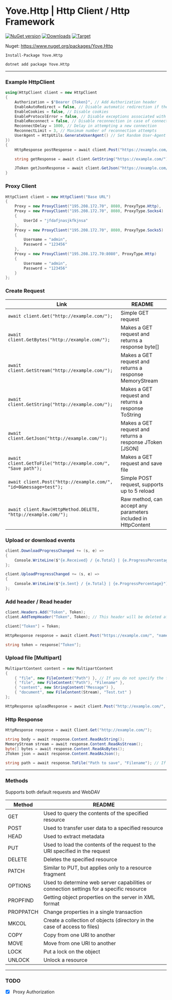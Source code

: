 # Yove.Http | Http Client / Http Framework

[![NuGet version](https://badge.fury.io/nu/Yove.Http.svg)](https://badge.fury.io/nu/Yove.Http)
[![Downloads](https://img.shields.io/nuget/dt/Yove.Http.svg)](https://www.nuget.org/packages/Yove.Http)
[![Target](https://img.shields.io/badge/.NET%20Standard-2.0-green.svg)](https://docs.microsoft.com/ru-ru/dotnet/standard/net-standard)

Nuget: https://www.nuget.org/packages/Yove.Http

```
Install-Package Yove.Http
```

```
dotnet add package Yove.Http
```

---

### Example HttpClient

```csharp
using(HttpClient client = new HttpClient
{
    Authorization = $"Bearer {Token}", // Add Authorization header
    EnableAutoRedirect = false, // Disable automatic redirection if the server responded with a Location header
    EnableCookies = false, // Disable cookies
    EnableProtocolError = false, // Disable exceptions associated with server response
    EnableReconnect = false, // Disable reconnection in case of connection errors or data reading
    ReconnectDelay = 1000, // Delay in attempting a new connection
    ReconnectLimit = 3, // Maximum number of reconnection attempts
    UserAgent = HttpUtils.GenerateUserAgent() // Set Random User-Agent
})
{
    HttpResponse postResponse = await client.Post("https://example.com/", "name=value");

    string getResponse = await client.GetString("https://example.com/");

    JToken getJsonResponse = await client.GetJson("https://example.com/list.json");
}
```

### Proxy Client

```csharp
HttpClient client = new HttpClient("Base URL")
{
    Proxy = new ProxyClient("195.208.172.70", 8080, ProxyType.Http),
    Proxy = new ProxyClient("195.208.172.70", 8080, ProxyType.Socks4)
    {
        UserId = "jfdafjnasjkfkjnsa"
    },
    Proxy = new ProxyClient("195.208.172.70", 8080, ProxyType.Socks5)
    {
        Username = "admin",
        Password = "123456"
    },
    Proxy = new ProxyClient("195.208.172.70:8080", ProxyType.Http)
    {
        Username = "admin",
        Password = "123456"
    }
};
```

### Create Request

| Link                                                             | README                                                        |
| ---------------------------------------------------------------- | ------------------------------------------------------------- |
| `await client.Get("http://example.com/");`                       | Simple GET request                                            |
| `await client.GetBytes("http://example.com/");`                  | Makes a GET request and returns a response byte[]             |
| `await client.GetStream("http://example.com/");`                 | Makes a GET request and returns a response MemoryStream       |
| `await client.GetString("http://example.com/");`                 | Makes a GET request and returns a response ToString           |
| `await client.GetJson("http://example.com/");`                   | Makes a GET request and returns a response JToken [JSON]      |
| `await client.GetToFile("http://example.com/", "Save path");`    | Makes a GET request and save file                             |
| `await client.Post("http://example.com/", "id=0&message=test");` | Simple POST request, supports up to 5 reload                  |
| `await client.Raw(HttpMethod.DELETE, "http://example.com/");`    | Raw method, can accept any parameters included in HttpContent |

### Upload or download events

```csharp
client.DownloadProgressChanged += (s, e) =>
{
    Console.WriteLine($"{e.Received} / {e.Total} | {e.ProgressPercentage}");
};

client.UploadProgressChanged += (s, e) =>
{
    Console.WriteLine($"{e.Sent} / {e.Total} | {e.ProgressPercentage}");
};
```

### Add header / Read header

```csharp
client.Headers.Add("Token", Token);
client.AddTempHeader("Token", Token); // This header will be deleted after the request

client["Token"] = Token;

HttpResponse response = await client.Post("https://example.com/", "name=value");

string token = response["Token"];
```

### Upload file [Multipart]

```csharp
MultipartContent content = new MultipartContent
{
    { "file", new FileContent("Path") }, // If you do not specify the file name, the client will transfer the file name from the path
    { "file", new FileContent("Path"), "Filename" },
    { "content", new StringContent("Message") },
    { "document", new FileContent(Stream), "Test.txt" }
};

HttpResponse uploadResponse = await client.Post("http://example.com/", content);
```

### Http Response

```csharp
HttpResponse response = await Client.Get("http://example.com/");

string body = await response.Content.ReadAsString();
MemoryStream stream = await response.Content.ReadAsStream();
byte[] bytes = await response.Content.ReadAsBytes();
JToken json = await response.Content.ReadAsJson();

string path = await response.ToFile("Path to save", "Filename"); // If you do not specify a Filename, the client will try to find the file name, and save it, otherwise you will get an error
```

---

### Methods

Supports both default requests and WebDAV

| Method    | README                                                                                   |
| --------- | ---------------------------------------------------------------------------------------- |
| GET       | Used to query the contents of the specified resource                                     |
| POST      | Used to transfer user data to a specified resource                                       |
| HEAD      | Used to extract metadata                                                                 |
| PUT       | Used to load the contents of the request to the URI specified in the request             |
| DELETE    | Deletes the specified resource                                                           |
| PATCH     | Similar to PUT, but applies only to a resource fragment                                  |
| OPTIONS   | Used to determine web server capabilities or connection settings for a specific resource |
| PROPFIND  | Getting object properties on the server in XML format                                    |
| PROPPATCH | Change properties in a single transaction                                                |
| MKCOL     | Create a collection of objects (directory in the case of access to files)                |
| COPY      | Copy from one URI to another                                                             |
| MOVE      | Move from one URI to another                                                             |
| LOCK      | Put a lock on the object                                                                 |
| UNLOCK    | Unlock a resource                                                                        |

---

### TODO

- [x] Proxy Authorization
